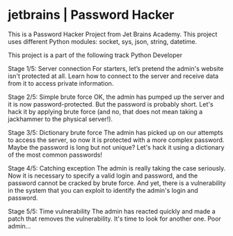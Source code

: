 # jetbrains | Password Hacker

This is a Password Hacker Project from Jet Brains Academy.
This project uses different Python modules: 
socket,
sys,
json,
string,
datetime.


This project is a part of the following track
Python Developer


Stage 1/5: Server connection
For starters, let’s pretend the admin's website isn't protected at all. Learn how to connect to the server and receive data from it to access private information.

Stage 2/5: Simple brute force
OK, the admin has pumped up the server and it is now password-protected. But the password is probably short. Let's hack it by applying brute force (and no, that does not mean taking a jackhammer to the physical server!).

Stage 3/5: Dictionary brute force
The admin has picked up on our attempts to access the server, so now it is protected with a more complex password. Maybe the password is long but not unique? Let's hack it using a dictionary of the most common passwords!

Stage 4/5: Catching exception
The admin is really taking the case seriously. Now it is necessary to specify a valid login and password, and the password cannot be cracked by brute force. And yet, there is a vulnerability in the system that you can exploit to identify the admin's login and password.

Stage 5/5: Time vulnerability
The admin has reacted quickly and made a patch that removes the vulnerability. It's time to look for another one. Poor admin…

